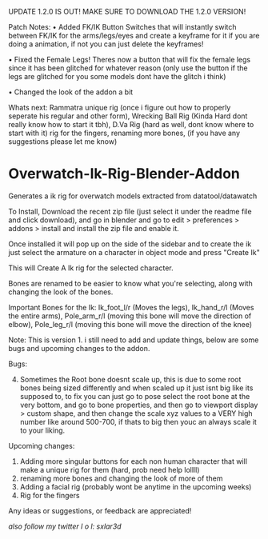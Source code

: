 UPDATE 1.2.0 IS OUT! MAKE SURE TO DOWNLOAD THE 1.2.0 VERSION!

Patch Notes:
• Added FK/IK Button Switches that will instantly switch between FK/IK for the arms/legs/eyes and create a keyframe for it if you are doing a animation, if not you can just delete the keyframes!

• Fixed the Female Legs! Theres now a button that will fix the female legs since it has been glitched for whatever reason (only use the button if the legs are glitched for you some models dont have the glitch i think)

• Changed the look of the addon a bit

Whats next: Rammatra unique rig (once i figure out how to properly seperate his regular and other form), Wrecking Ball Rig (Kinda Hard dont really know how to start it tbh), D.Va Rig (hard as well, dont know where to start with it) rig for the fingers, renaming more bones, (if you have any suggestions please let me know)

# Overwatch-Ik-Rig-Blender-Addon
Generates a ik rig for overwatch models extracted from datatool/datawatch 

To Install, Download the recent zip file (just select it under the readme file and click download), and go in blender and go to edit > preferences > addons > install and install the zip file and enable it.

Once installed it will pop up on the side of the sidebar and to create the ik just select the armature on a character in object mode and press "Create Ik"

This will Create A Ik rig for the selected character.

Bones are renamed to be easier to know what you're selecting, along with changing the look of the bones.

Important Bones for the Ik: Ik_foot_l/r (Moves the legs), Ik_hand_r/l (Moves the entire arms), Pole_arm_r/l (moving this bone will move the direction of elbow), Pole_leg_r/l (moving this bone will move the direction of the knee)

Note: This is version 1. i still need to add and update things, below are some bugs and upcoming changes to the addon.

Bugs: 

4. Sometimes the Root bone doesnt scale up, this is due to some root bones being sized differently and when scaled up it just isnt big like its supposed to, to fix you can just go to pose select the root bone at the very bottom, and go to bone properties, and then go to viewport display > custom shape, and then change the scale xyz values to a VERY high number like around 500-700, if thats to big then youc an always scale it to your liking.

Upcoming changes:
1. Adding more singular buttons for each non human character that will make a unique rig for them (hard, prob need help lollll)
2. renaming more bones and changing the look of more of them 
3. Adding a facial rig (probably wont be anytime in the upcoming weeks)
4. Rig for the fingers

Any ideas or suggestions, or feedback are appreciated!

*also follow my twitter l o l: sxlar3d*
